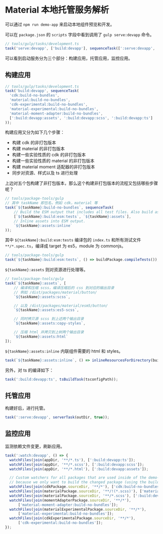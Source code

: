 # Material 本地托管服务解析

可以通过 `npm run demo-app` 来启动本地组件预览和开发。

可以在 `package.json` 的 `scripts` 字段中看到调用了 `gulp serve:devapp` 命令。

```js
// tools/gulp/tasks/development.ts
task('serve:devapp', ['build:devapp'], sequenceTask([':serve:devapp', ':watch:devapp']));
```

可以看到启动服务分为三个部分：构建应用，托管应用，监控应用。

## 构建应用

```js
// tools/gulp/tasks/development.ts
task('build:devapp', sequenceTask(
  'cdk:build-no-bundles',
  'material:build-no-bundles',
  'cdk-experimental:build-no-bundles',
  'material-experimental:build-no-bundles',
  'material-moment-adapter:build-no-bundles',
  [':build:devapp:assets', ':build:devapp:scss', ':build:devapp:ts']
));
```

构建应用又分为如下几个步骤：

- 构建 cdk 的非打包版本
- 构建 material 的非打包版本
- 构建一些实验性质的 cdk 的非打包版本
- 构建一些实验性质的 material 的非打包版本
- 构建 material moment 适配器的非打包版本
- 同步对资源、样式以及 ts 进行处理

上边对五个包构建了非打包版本，那么这个构建非打包版本的流程又包括哪些步骤呢？

```js
// tools/package-tools/gulp
// 其中 taskName 即包名，例如 cdk，material 等
task(`${taskName}:build-no-bundles`, sequenceTask(
    // Build the ESM output that includes all test files. Also build assets for the package.
    [`${taskName}:build:esm:tests`, `${taskName}:assets`],
    // Inline assets into ESM output.
    `${taskName}:assets:inline`
));
```

其中 `${taskName}:build:esm:tests` 编译包的 `index.ts` 和所有测试文件 `**/*.spec.ts`，编译成 target 为 es5，module 为 commonjs。

```js
// tools/package-tools/gulp
task(`${taskName}:build:esm:tests`, () => buildPackage.compileTests());
```

`${taskName}:assets` 则对资源进行处理等。

```js
// tools/package-tools/gulp
task(`${taskName}:assets`, [
    // 编译和压缩 scss，编译压缩后的 css 到对应的输出目录
    // 例如 /dist/packages/material/button/
    `${taskName}:assets:scss`,

    // 以及 /dist/packages/material/esm5/button/
    `${taskName}:assets:es5-scss`,

    // 同时拷贝源 scss 到上述两个输出目录
    `${taskName}:assets:copy-styles`,

    // 压缩 html 并拷贝到上树两个输出目录
    `${taskName}:assets:html`
]);
```

`${taskName}:assets:inline` 内联组件需要的 html 和 styles。

```js
task(`${taskName}:assets:inline`, () => inlineResourcesForDirectory(buildPackage.outputDir));
```

另外，对 ts 的编译如下：

```js
task(':build:devapp:ts', tsBuildTask(tsconfigPath));
```

## 托管应用

构建好后，进行托管。

```js
task(':serve:devapp', serverTask(outDir, true));
```

## 监控应用

监测依赖文件变更，刷新应用。

```js
task(':watch:devapp', () => {
  watchFiles(join(appDir, '**/*.ts'), [':build:devapp:ts']);
  watchFiles(join(appDir, '**/*.scss'), [':build:devapp:scss']);
  watchFiles(join(appDir, '**/*.html'), [':build:devapp:assets']);

  // Custom watchers for all packages that are used inside of the demo-app. This is necessary
  // because we only want to build the changed package (using the build-no-bundles task).
  watchFiles(join(cdkPackage.sourceDir, '**/*'), ['cdk:build-no-bundles']);
  watchFiles(join(materialPackage.sourceDir, '**/!(*.scss)'), ['material:build-no-bundles']);
  watchFiles(join(materialPackage.sourceDir, '**/*.scss'), [':build:devapp:material-with-styles']);
  watchFiles(join(momentAdapterPackage.sourceDir, '**/*'),
      ['material-moment-adapter:build-no-bundles']);
  watchFiles(join(materialExperimentalPackage.sourceDir, '**/*'),
      ['material-experimental:build-no-bundles']);
  watchFiles(join(cdkExperimentalPackage.sourceDir, '**/*'),
      ['cdk-experimental:build-no-bundles']);
});
```
